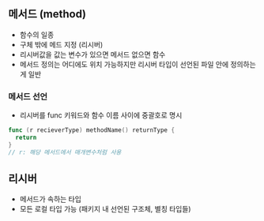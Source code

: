 ## 메서드 (method)
- 함수의 일종
- 구체 밖에 메드 지정 (리시버)
- 리시버값을 값는 변수가 있으면 메서드 없으면 함수
- 메서드 정의는 어디에도 위치 가능하지만 리시버 타입이 선언된 파일 안에 정의하는 게 일반


### 메서드 선언
- 리시버를 func 키워드와 함수 이름 사이에 중괄호로 명시
```go
func (r recieverType) methodName() returnType {
  return
}
// r: 해당 메서드에서 매개변수처럼 사용
```
  ## 리시버
  - 메서드가 속하는 타입
  - 모든 로컬 타입 가능 (패키지 내 선언된 구조체, 별칭 타입들)